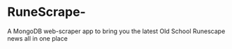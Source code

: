 # RuneScrape-
A MongoDB web-scraper app to bring you the latest Old School Runescape news all in one place
